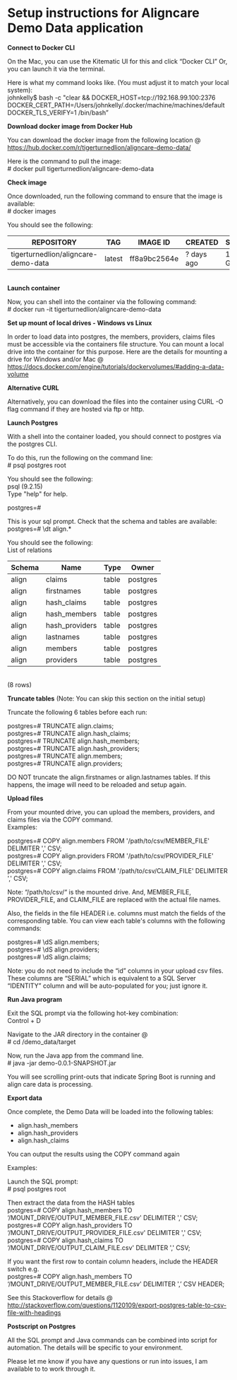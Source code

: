 # Setup instructions for Aligncare Demo Data application
<b>Connect to Docker CLI</b><p>
On the Mac, you can use the Kitematic UI for this and click “Docker CLI”
Or, you can launch it via the terminal.<p>

Here is what my command looks like.  (You must adjust it to match your local system):<br>
johnkelly$ bash -c "clear && DOCKER_HOST=tcp://192.168.99.100:2376 DOCKER_CERT_PATH=/Users/johnkelly/.docker/machine/machines/default DOCKER_TLS_VERIFY=1 /bin/bash”<p>

<b>Download docker image from Docker Hub</b><p>
You can download the docker image from the following location @ <a href="https://hub.docker.com/r/tigerturnedlion/aligncare-demo-data/">https://hub.docker.com/r/tigerturnedlion/aligncare-demo-data/</a>

Here is the command to pull the image:<br>
&#35; docker pull tigerturnedlion/aligncare-demo-data

<b>Check image</b><p>
Once downloaded, run the following command to ensure that the image is available:<br>
&#35; docker images

You should see the following:<br>

| REPOSITORY | TAG | IMAGE ID | CREATED | SIZE |
| --- | --- | --- | --- | --- |
| tigerturnedlion/aligncare-demo-data | latest | ff8a9bc2564e | ? days ago | 1.29 GB |
<br>
<b>Launch container</b><p>
Now, you can shell into the container via the following command:<br>
&#35; docker run -it tigerturnedlion/aligncare-demo-data

<b>Set up mount of local drives - Windows vs Linux</b><p>
In order to load data into postgres, the members, providers, claims files must be accessible via the containers file structure.  You can mount a local drive into the container for this purpose.  Here are the details for mounting a drive for Windows and/or Mac @ <a href="https://docs.docker.com/engine/tutorials/dockervolumes/#adding-a-data-volume">https://docs.docker.com/engine/tutorials/dockervolumes/#adding-a-data-volume</a>

<b>Alternative CURL</b><p>
Alternatively, you can download the files into the container using CURL -O flag command if they are hosted via ftp or http.<p>

<b>Launch Postgres</b><p>
With a shell into the container loaded, you should connect to postgres via the postgres CLI.<p>

To do this, run the following on the command line:<br>
&#35; psql postgres root<p>

You should see the following:<br>
psql (9.2.15)<br>
Type "help" for help.<p>

postgres=#<p>

This is your sql prompt.  Check that the schema and tables are available:<br>
postgres=# \dt align.*<p>

You should see the following:<br>
             List of relations<br>

| Schema | Name | Type | Owner |
| --- | --- | --- | --- |
| align | claims | table | postgres |
| align | firstnames | table | postgres |
| align | hash_claims | table | postgres |
| align | hash_members | table | postgres |
| align | hash_providers | table | postgres |
| align | lastnames | table | postgres |
| align | members | table | postgres |
| align | providers | table | postgres |
<br>
(8 rows)<p>

<b>Truncate tables</b> (Note: You can skip this section on the initial setup)<p>

Truncate the following 6 tables before each run:<p>

postgres=# TRUNCATE align.claims;<br>
postgres=# TRUNCATE align.hash_claims;<br>
postgres=# TRUNCATE align.hash_members;<br>
postgres=# TRUNCATE align.hash_providers;<br>
postgres=# TRUNCATE align.members;<br>
postgres=# TRUNCATE align.providers;<p>

DO NOT truncate the align.firstnames or align.lastnames tables.  If this happens, the image will need to be reloaded and setup again.<p>

<b>Upload files</b><p>

From your mounted drive, you can upload the members, providers, and claims files via the COPY command.<br>
Examples:<p>

postgres=# COPY align.members FROM '/path/to/csv/MEMBER_FILE' DELIMITER ',' CSV;<br>
postgres=# COPY align.providers FROM '/path/to/csv/PROVIDER_FILE' DELIMITER ',' CSV;<br>
postgres=# COPY align.claims FROM '/path/to/csv/CLAIM_FILE' DELIMITER ',' CSV;<p>

Note: “/path/to/csv/“ is the mounted drive.  And, MEMBER_FILE, PROVIDER_FILE, and CLAIM_FILE are replaced with the actual file names.<p>

Also, the fields in the file HEADER i.e. columns must match the fields of the corresponding table.  You can view each table's columns with the following commands:<p>

postgres=# \dS align.members;<br>
postgres=# \dS align.providers;<br>
postgres=# \dS align.claims;<p>

Note: you do not need to include the “id” columns in your upload csv files.  These columns are “SERIAL” which is equivalent to a SQL Server “IDENTITY” column and will be auto-populated for you; just ignore it.<p>

<b>Run Java program</b><p>

Exit the SQL prompt via the following hot-key combination:<br>
Control + D<p>

Navigate to the JAR directory in the container @<br>
&#35; cd /demo_data/target<p>

Now, run the Java app from the command line.<br>
&#35; java -jar demo-0.0.1-SNAPSHOT.jar<p>

You will see scrolling print-outs that indicate Spring Boot is running and align care data is processing.<p>

<b>Export data</b><p>
Once complete, the Demo Data will be loaded into the following tables:<p>

- align.hash_members
- align.hash_providers
- align.hash_claims

You can output the results using the COPY command again<p>

Examples:<p>

Launch the SQL prompt:<br>
&#35; psql postgres root<p>

Then extract the data from the HASH tables<br>
postgres=# COPY align.hash_members TO ‘/MOUNT_DRIVE/OUTPUT_MEMBER_FILE.csv' DELIMITER ',' CSV;<br>
postgres=# COPY align.hash_providers TO ‘/MOUNT_DRIVE/OUTPUT_PROVIDER_FILE.csv' DELIMITER ',' CSV;<br>
postgres=# COPY align.hash_claims TO ‘/MOUNT_DRIVE/OUTPUT_CLAIM_FILE.csv' DELIMITER ',' CSV;<p>

If you want the first row to contain column headers, include the HEADER switch e.g.<br>
postgres=# COPY align.hash_members TO ‘/MOUNT_DRIVE/OUTPUT_MEMBER_FILE.csv' DELIMITER ',’ CSV HEADER;<p>

See this Stackoverflow for details @ <a href="http://stackoverflow.com/questions/1120109/export-postgres-table-to-csv-file-with-headings">http://stackoverflow.com/questions/1120109/export-postgres-table-to-csv-file-with-headings</a><p>

<b>Postscript on Postgres</b><p>
All the SQL prompt and Java commands can be combined into script for automation.  The details will be specific to your environment.<p>

Please let me know if you have any questions or run into issues, I am available to to work through it.
